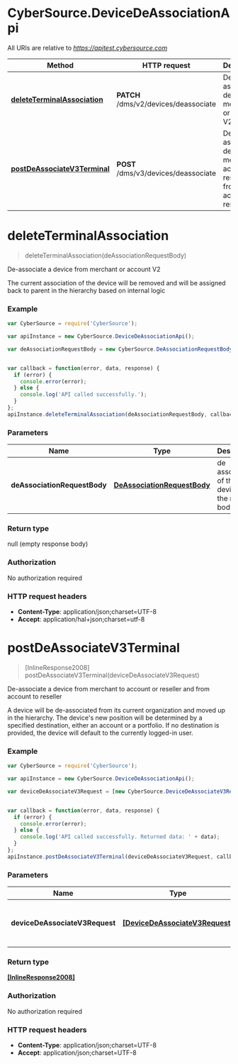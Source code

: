 # CyberSource.DeviceDeAssociationApi

All URIs are relative to *https://apitest.cybersource.com*

Method | HTTP request | Description
------------- | ------------- | -------------
[**deleteTerminalAssociation**](DeviceDeAssociationApi.md#deleteTerminalAssociation) | **PATCH** /dms/v2/devices/deassociate | De-associate a device from merchant or account V2
[**postDeAssociateV3Terminal**](DeviceDeAssociationApi.md#postDeAssociateV3Terminal) | **POST** /dms/v3/devices/deassociate | De-associate a device from merchant to account or reseller and from account to reseller


<a name="deleteTerminalAssociation"></a>
# **deleteTerminalAssociation**
> deleteTerminalAssociation(deAssociationRequestBody)

De-associate a device from merchant or account V2

The current association of the device will be removed and will be assigned back to parent in the hierarchy based on internal logic

### Example
```javascript
var CyberSource = require('CyberSource');

var apiInstance = new CyberSource.DeviceDeAssociationApi();

var deAssociationRequestBody = new CyberSource.DeAssociationRequestBody(); // DeAssociationRequestBody | de association of the deviceId in the request body.


var callback = function(error, data, response) {
  if (error) {
    console.error(error);
  } else {
    console.log('API called successfully.');
  }
};
apiInstance.deleteTerminalAssociation(deAssociationRequestBody, callback);
```

### Parameters

Name | Type | Description  | Notes
------------- | ------------- | ------------- | -------------
 **deAssociationRequestBody** | [**DeAssociationRequestBody**](DeAssociationRequestBody.md)| de association of the deviceId in the request body. | 

### Return type

null (empty response body)

### Authorization

No authorization required

### HTTP request headers

 - **Content-Type**: application/json;charset=UTF-8
 - **Accept**: application/hal+json;charset=utf-8

<a name="postDeAssociateV3Terminal"></a>
# **postDeAssociateV3Terminal**
> [InlineResponse2008] postDeAssociateV3Terminal(deviceDeAssociateV3Request)

De-associate a device from merchant to account or reseller and from account to reseller

A device will be de-associated from its current organization and moved up in the hierarchy. The device's new position will be determined by a specified destination, either an account or a portfolio. If no destination is provided, the device will default to the currently logged-in user. 

### Example
```javascript
var CyberSource = require('CyberSource');

var apiInstance = new CyberSource.DeviceDeAssociationApi();

var deviceDeAssociateV3Request = [new CyberSource.DeviceDeAssociateV3Request()]; // [DeviceDeAssociateV3Request] | deviceId that has to be de-associated to the destination organizationId.


var callback = function(error, data, response) {
  if (error) {
    console.error(error);
  } else {
    console.log('API called successfully. Returned data: ' + data);
  }
};
apiInstance.postDeAssociateV3Terminal(deviceDeAssociateV3Request, callback);
```

### Parameters

Name | Type | Description  | Notes
------------- | ------------- | ------------- | -------------
 **deviceDeAssociateV3Request** | [**[DeviceDeAssociateV3Request]**](DeviceDeAssociateV3Request.md)| deviceId that has to be de-associated to the destination organizationId. | 

### Return type

[**[InlineResponse2008]**](InlineResponse2008.md)

### Authorization

No authorization required

### HTTP request headers

 - **Content-Type**: application/json;charset=UTF-8
 - **Accept**: application/json;charset=UTF-8

